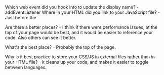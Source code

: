 Which web event did you hook into to update the display name? - addEventListener
Where in your HTML did you link to your JavaScript file? - Just before the </HTML>

Are there a better places? - I think if there were performance issues, at the top of your page would
be best, and it would be easier to reference your code. Also others can see it better. 

What's the best place? - Probably the top of the page.

Why is it best practice to store your CSS/JS in external files rather than in your HTML file? - It cleans up your code, and 
makes it easier to toggle between languages. 
